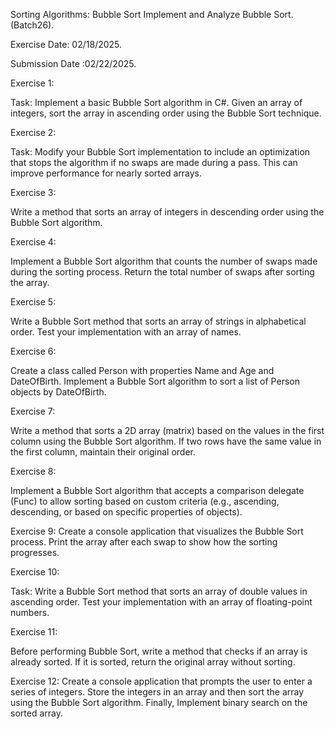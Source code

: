 
Sorting Algorithms: Bubble Sort
Implement and Analyze Bubble Sort.
(Batch26).


Exercise Date: 02/18/2025.

Submission Date :02/22/2025.

Exercise 1: 

Task: Implement a basic Bubble Sort algorithm in C#. Given an array of integers, 
sort the array in ascending order using the Bubble Sort technique.

Exercise 2:

Task: Modify your Bubble Sort implementation to include an optimization that stops the algorithm if no swaps are made during a pass. 
This can improve performance for nearly sorted arrays.

Exercise 3:

Write a method that sorts an array of integers in descending order using the Bubble Sort algorithm.

Exercise 4:

Implement a Bubble Sort algorithm that counts the number of swaps made during the sorting process.
Return the total number of swaps after sorting the array.

Exercise 5:

Write a Bubble Sort method that sorts an array of strings in alphabetical order. Test your implementation with an array of names.

Exercise 6:
 
Create a class called Person with properties Name and Age and DateOfBirth. 
Implement a Bubble Sort algorithm to sort a list of Person objects by DateOfBirth.

Exercise 7:

Write a method that sorts a 2D array (matrix) based on the values in the first column using the Bubble Sort algorithm. 
If two rows have the same value in the first column, maintain their original order.

Exercise 8:

Implement a Bubble Sort algorithm that accepts a comparison delegate (Func) to allow sorting based on custom criteria (e.g., ascending, descending, or based on specific properties of objects).

Exercise 9:
Create a console application that visualizes the Bubble Sort process. Print the array after each swap to show how the sorting progresses.

Exercise 10:

Task: Write a Bubble Sort method that sorts an array of double values in ascending order.
 Test your implementation with an array of floating-point numbers.

Exercise 11:

Before performing Bubble Sort, write a method that checks if an array is already sorted. 
If it is sorted, return the original array without sorting.

Exercise 12:
Create a console application that prompts the user to enter a series of integers.
Store the integers in an array and then sort the array using the Bubble Sort algorithm. Finally, Implement binary search on the sorted array.